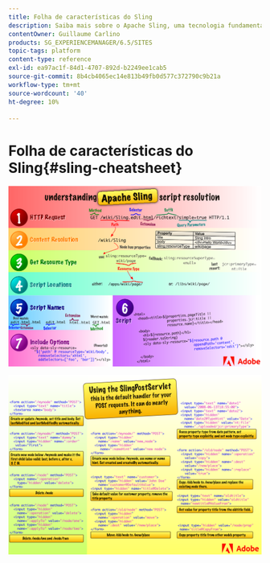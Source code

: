 ```yaml
---
title: Folha de características do Sling
description: Saiba mais sobre o Apache Sling, uma tecnologia fundamental da Adobe Experience Manager, usando este diagrama de referência.
contentOwner: Guillaume Carlino
products: SG_EXPERIENCEMANAGER/6.5/SITES
topic-tags: platform
content-type: reference
exl-id: ea97ac1f-84d1-4707-892d-b2249ee1cab5
source-git-commit: 8b4cb4065ec14e813b49fb0d577c372790c9b21a
workflow-type: tm+mt
source-wordcount: '40'
ht-degree: 10%

---
```


# Folha de características do Sling{#sling-cheatsheet}

![Compreender a resolução do script do Apache Sling.](assets/sling-cheatsheet-01.png)

![Usando o SlingPostServlet - esse é o manipulador padrão para suas solicitações POST; ele pode fazer quase tudo.](assets/sling-cheatsheet-02.png)
